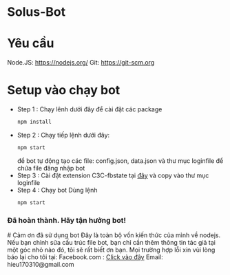 # Solus-Bot
# Yêu cầu
Node.JS: https://nodejs.org/
Git: https://git-scm.org
# Setup vào chạy bot
- Step 1 : Chạy lênh dưới đây để cài đặt các package
  ```sh
  npm install
  ```
- Step 2 : Chạy tiếp lệnh dưới đây:
  ```sh
  npm start
  ```
  để bot tự động tạo các file: config.json, data.json và thư mục loginfile để chứa file đăng nhập bot
- Step 3 : Cài đặt extension C3C-fbstate tại <a href="https://github.com/c3cbot/c3c-fbstate">đây</a> và copy vào thư mục loginfile
- Step 4 : Chạy bot
  Dùng lệnh
    ```sh
    npm start
    ```
 <h3>Đã hoàn thành. Hãy tận hưởng bot!</h3>
# Cảm ơn đã sử dụng bot
Đây là toàn bộ vốn kiến thức của mình về nodejs.
Nếu bạn chỉnh sửa cấu trúc file bot, bạn chỉ cần thêm thông tin tác giả
tại một góc nhỏ nào đó, tôi sẽ rất biết ơn bạn.
Mọi trường hợp lỗi xin vùi lòng báo lại cho tôi tại:
Facebook.com : <a href="https://www.facebook.com/hieuverylazy">Click vào đây</a>
Email: hieu170310@gmail.com
